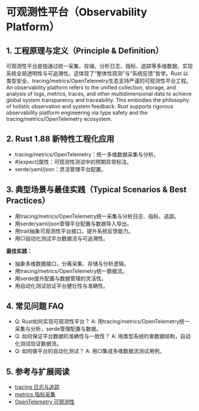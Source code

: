 # 可观测性平台（Observability Platform）

## 1. 工程原理与定义（Principle & Definition）

可观测性平台是指通过统一采集、存储、分析日志、指标、追踪等多维数据，实现系统全局透明性与可追溯性。这体现了“整体性观测”与“系统反馈”哲学。Rust 以类型安全、tracing/metrics/OpenTelemetry生态支持严谨的可观测性平台工程。
An observability platform refers to the unified collection, storage, and analysis of logs, metrics, traces, and other multidimensional data to achieve global system transparency and traceability. This embodies the philosophy of holistic observation and system feedback. Rust supports rigorous observability platform engineering via type safety and the tracing/metrics/OpenTelemetry ecosystem.

## 2. Rust 1.88 新特性工程化应用

- tracing/metrics/OpenTelemetry：统一多维数据采集与分析。
- #[expect]属性：可观测性测试中的预期异常标注。
- serde/yaml/json：灵活管理平台配置。

## 3. 典型场景与最佳实践（Typical Scenarios & Best Practices）

- 用tracing/metrics/OpenTelemetry统一采集与分析日志、指标、追踪。
- 用serde/yaml/json管理平台配置与数据导入导出。
- 用trait抽象可观测性平台接口，提升系统反馈能力。
- 用CI自动化测试平台数据流与可追溯性。

**最佳实践：**

- 抽象多维数据接口，分离采集、存储与分析逻辑。
- 用tracing/metrics/OpenTelemetry统一数据流。
- 用serde提升配置与数据管理的灵活性。
- 用自动化测试验证平台健壮性与准确性。

## 4. 常见问题 FAQ

- Q: Rust如何实现可观测性平台？
  A: 用tracing/metrics/OpenTelemetry统一采集与分析，serde管理配置与数据。
- Q: 如何保证平台数据的准确性与一致性？
  A: 用类型系统约束数据结构，自动化测试验证数据流。
- Q: 如何做平台的自动化测试？
  A: 用CI集成多维数据流测试用例。

## 5. 参考与扩展阅读

- [tracing 日志与追踪](https://github.com/tokio-rs/tracing)
- [metrics 指标采集](https://metrics.rs/)
- [OpenTelemetry 可观测性](https://opentelemetry.io/)

